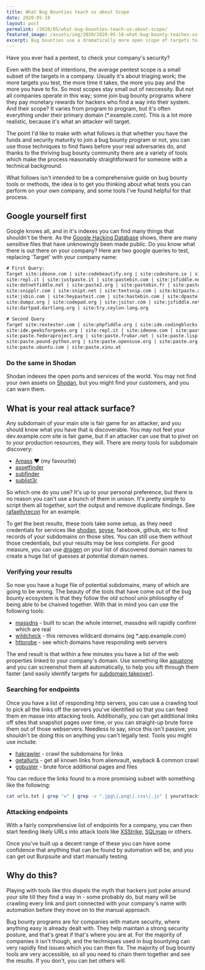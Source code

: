 ```yaml
---
title: What Bug Bounties teach us about Scope
date: 2020-05-18
layout: post
permalink: /2020/05/what-bug-bounties-teach-us-about-scope/
featured_image: /assets/img/2020/2020-05-18-what-bug-bounty-teaches-us-about-scope.jpg
excerpt: Bug bounties use a dramatically more open scope of targets to find security flaws than your average pentest. And while we might still lean on pentests for compliance purposes, there is a lot of merit to hacking yourself the bug bounty way.
---
```

Have you ever had a pentest, to check your company's security?

Even with the best of intentions, the average pentest scope is a small subset of the targets in a company. Usually it's about triaging work; the more targets you test, the more time it takes, the more you pay and the more you have to fix. So most scopes stay small out of neccessity. But not all companies operate in this way; some join bug bounty programs where they pay monetary rewards for hackers who find a way into their system. And their scope? It varies from program to program, but it's often everything under their primary domain (*.example.com). This is a lot more realistic, because it's what an attacker will target.

The point I'd like to make with what follows is that whether you have the funds and security maturity to join a bug bounty program or not, you can use those techniques to find flaws before your real adversaries do, and thanks to the thriving bug bounty community there are a variety of tools which make the process reasonably straightforward for someone with a technical background.

What follows isn't intended to be a comprehensive guide on bug bounty tools or methods, the idea is to get you thinking about what tests you can perform on your own company, and some tools I've found helpful for that process.

## Google yourself first
Google knows all, and in it's indexes you can find many things that shouldn't be there. As the [Google Hacking Database](https://www.exploit-db.com/google-hacking-database) shows, there are many sensitive files that have unknowingly been made public. Do you know what there is out there on your company? Here are two google queries to test, replacing 'Target' with your company name:

``` html
# First Query:
Target site:ideone.com | site:codebeautify.org | site:codeshare.io | site:codepen.io | 
site:repl.it | site:justpaste.it | site:pastebin.com | site:jsfiddle.net | site:trello.com | 
site:dotnetfiddle.net | site:paste2.org | site:pastebin.fr | site:pastehtml.com | site:slexy.org | 
site:snipplr.com | site:snipt.net | site:textsnip.com | site:bitpaste.app | site:justpaste.it | 
site:jsbin.com | site:heypasteit.com | site:hastebin.com | site:dpaste.org | site:dpaste.com | 
site:dumpz.org | site:codepad.org | site:jsitor.com | site:jsfiddle.net | site:play.golang.org | 
site:dartpad.dartlang.org | site:try.ceylon-lang.org

# Second Query
Target site:rextester.com | site:phpfiddle.org | site:ide.codingblocks.com | 
site:ide.geeksforgeeks.org | site:repl.it | site:ideone.com | site:paste.debian.net | 
site:paste.fedoraproject.org | site:paste.frubar.net | site:paste.lisp.org | 
site:paste.pound-python.org | site:paste.opensuse.org | site:paste.org | site:paste.org.ru | 
site:paste.ubuntu.com | site:paste.xinu.at
```

### Do the same in Shodan
Shodan indexes the open ports and services of the world. You may not find your own assets on [Shodan](https://www.shodan.io/), but you might find your customers, and you can warn them.

## What is your real attack surface?
Any subdomain of your main site is fair game for an attacker, and you should know what you have that is discoverable. You may not feel your dev.example.com site is fair game, but if an attacker can use that to pivot on to your production resources, they will. There are *many* tools for subdomain discovery:

* [Amass](https://github.com/OWASP/Amass) ❤ (my favourite)
* [assetfinder](https://github.com/tomnomnom/assetfinder)
* [subfinder](https://github.com/projectdiscovery/subfinder)
* [sublist3r](https://github.com/aboul3la/Sublist3r)

So which one do you use? It's up to your personal preference, but there is no reason you can't use a bunch of them in unison. It's pretty simple to script them all together, sort the output and remove duplicate findings. See [rafaelh/recon](https://github.com/rafaelh/recon) for an example.

To get the best results, these tools take some setup, as they need credentials for services like [shodan](https://www.shodan.io/), [spyse](https://spyse.com/), facebook, github, etc to find records of your subdomains on those sites. You can still use them without those credentials, but your results may be less complete. For good measure, you can use [dnsgen](https://github.com/ProjectAnte/dnsgen) on your list of discovered domain names to create a huge list of guesses at potential domain names.

### Verifying your results

So now you have a huge file of potential subdomains, many of which are going to be wrong. The beauty of the tools that have come out of the bug bounty ecosystem is that they follow the old school unix philosophy of being able to be chained together. With that in mind you can use the following tools:

* [massdns](https://github.com/blechschmidt/massdns) - built to scan the whole internet, massdns will rapidly confirm which are real
* [wildcheck](https://github.com/theblackturtle/wildcheck) - this removes wildcard domains (eg *.app.example.com)
* [httprobe](https://github.com/tomnomnom/httprobe) - see which domains have responding web servers

The end result is that within a few minutes you have a list of the web properties linked to your company's domain. Use something like [aquatone](https://github.com/michenriksen/aquatone) and you can screenshot them all automatically, to help you sift through them faster (and easily identify targets for [subdomain takeover](https://github.com/EdOverflow/can-i-take-over-xyz)).

### Searching for endpoints
Once you have a list of responding http servers, you can use a crawling tool to pick all the links off the servers you've identified so that you can feed them en masse into attacking tools. Additionally, you can get additional links off sites that snapshot pages over time, or you can straight-up brute force them out of those webservers. Needless to say, since this isn't passive, you shouldn't be doing this on anything you can't legally test. Tools you might use include:

* [hakrawler](https://github.com/hakluke/hakrawler) - crawl the subdomains for links
* [getallurls](https://github.com/lc/gau) - get all known links from alienvault, wayback & common crawl
* [gobuster](https://github.com/OJ/gobuster) - brute force additional pages and files

You can reduce the links found to a more promising subset with something like the following:

``` sh
cat urls.txt | grep "=" | grep -v ".jpg\|.png\|.css\|.js" | yourattacktool (eg dalfox)
```

### Attacking endpoints
With a fairly comprehensive list of endpoints for a company, you can then start feeding likely URLs into attack tools like [XSStrike](https://github.com/s0md3v/XSStrike), [SQLmap](http://sqlmap.org/) or others.

Once you've built up a decent range of these you can have some confidence that anything that can be found by automation will be, and you can get out Burpsuite and start manually testing.

## Why do this?
Playing with tools like this dispels the myth that hackers just poke around your site till they find a way in - some probably do, but many will be crawling every link and port connected with your company's name with automation before they move on to the manual approach.

Bug bounty programs are for companies with mature security, where anything easy is already dealt with. They help maintain a strong security posture, and that's great if that's where you are at. For the majority of companies it isn't though, and the techniques used in bug bountying can very rapidly find issues which you can then fix. The majority of bug bounty tools are very accessible, so all you need to chain them together and see the results. If you don't, you can bet others will.
